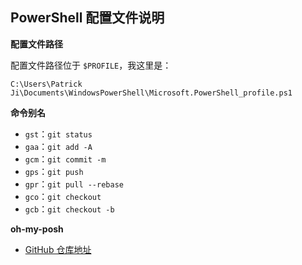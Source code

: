## PowerShell 配置文件说明

**配置文件路径**

配置文件路径位于 `$PROFILE`，我这里是：

`C:\Users\Patrick Ji\Documents\WindowsPowerShell\Microsoft.PowerShell_profile.ps1`

**命令别名**

- `gst`：`git status`
- `gaa`：`git add -A`
- `gcm`：`git commit -m`
- `gps`：`git push`
- `gpr`：`git pull --rebase`
- `gco`：`git checkout`
- `gcb`：`git checkout -b`

**oh-my-posh**

- [GitHub 仓库地址](https://github.com/pecigonzalo/Oh-My-Posh)
